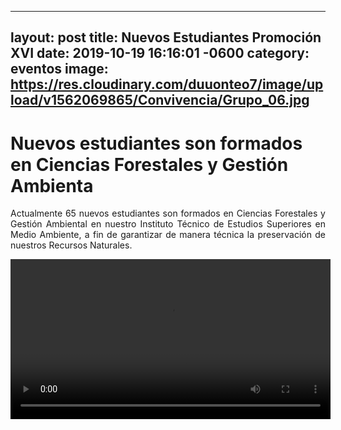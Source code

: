 
---
layout: post
title: Nuevos Estudiantes Promoción XVI
date: 2019-10-19 16:16:01 -0600
category: eventos
image: https://res.cloudinary.com/duuonteo7/image/upload/v1562069865/Convivencia/Grupo_06.jpg
---

<head>
	
</head>
<body>
<p></p>

<h1><strong>Nuevos estudiantes son formados en Ciencias Forestales y Gesti&oacute;n Ambienta</strong></h1>

<p style="text-align: justify;">Actualmente 65 nuevos estudiantes son formados en Ciencias Forestales y Gesti&oacute;n Ambiental en nuestro Instituto T&eacute;cnico de Estudios Superiores en Medio Ambiente, a fin de garantizar de manera t&eacute;cnica la preservaci&oacute;n de nuestros Recursos Naturales.</p>

<p style="text-align: justify;"><video width="512" height="256" controls="controls">
<source src="https://res.cloudinary.com/duuonteo7/video/upload/v1571069003/ambienterd_-_B3Kc8ZgHWJ0.mp4" type="video/mp4" /></video></p>
<p style="text-align: justify;">&nbsp;</p>

</body>
</html>
